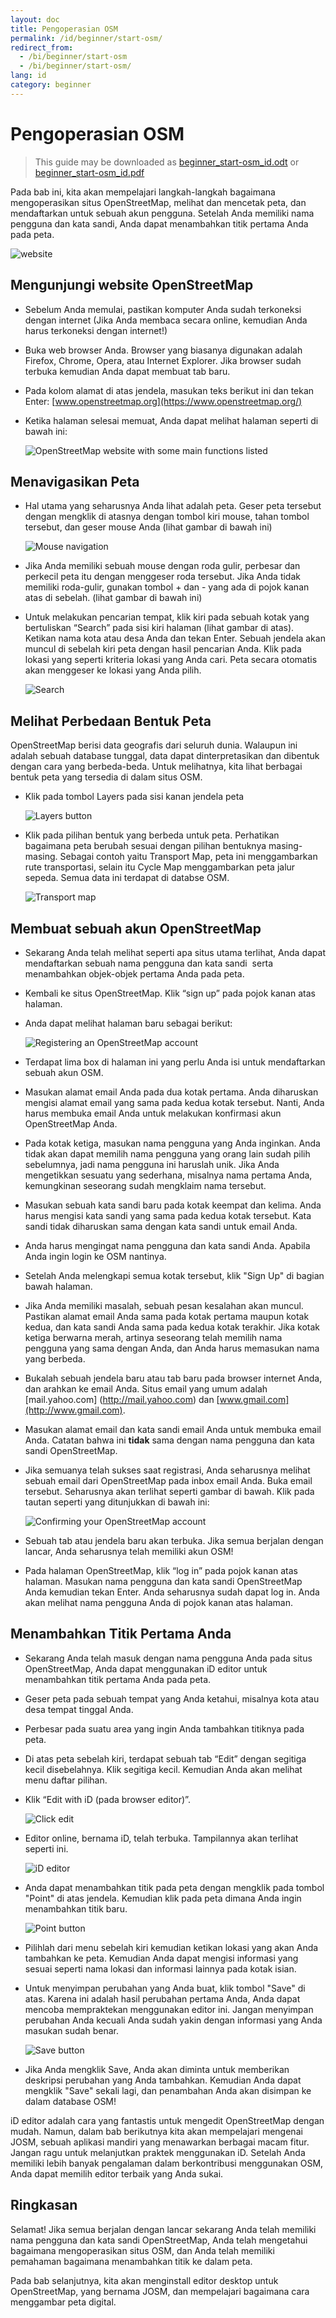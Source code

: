 ```yaml
---
layout: doc
title: Pengoperasian OSM
permalink: /id/beginner/start-osm/
redirect_from:
  - /bi/beginner/start-osm
  - /bi/beginner/start-osm/
lang: id
category: beginner
---
```


Pengoperasian OSM
=================

> This guide may be downloaded as [beginner_start-osm_id.odt](/files/beginner_start-osm_id.odt) or [beginner_start-osm_id.pdf](/files/beginner_start-osm_id.pdf)

Pada bab ini, kita akan mempelajari langkah-langkah bagaimana
mengoperasikan situs OpenStreetMap, melihat dan mencetak peta,
dan mendaftarkan untuk sebuah akun pengguna. Setelah Anda memiliki
nama pengguna dan kata sandi, Anda dapat menambahkan titik pertama Anda pada peta.

![website][]

Mengunjungi website OpenStreetMap
---------------------------------
*   Sebelum Anda memulai, pastikan komputer Anda sudah terkoneksi dengan internet
	(Jika Anda membaca secara online, kemudian Anda harus terkoneksi dengan internet!)
*   Buka web browser Anda.  Browser yang biasanya digunakan adalah Firefox, Chrome, Opera, atau Internet
    Explorer. Jika browser sudah terbuka kemudian Anda dapat membuat tab baru.
*   Pada kolom alamat di atas jendela, masukan teks berikut ini dan tekan Enter:
    [www.openstreetmap.org](https://www.openstreetmap.org/)
*   Ketika halaman selesai memuat, Anda dapat melihat halaman seperti di bawah ini:

    ![OpenStreetMap website with some main functions listed][]

Menavigasikan Peta
------------------
*	Hal utama yang seharusnya Anda lihat adalah peta. Geser peta tersebut dengan
	mengklik di atasnya dengan tombol kiri mouse, tahan tombol
	tersebut, dan geser mouse Anda (lihat gambar di bawah ini)

	![Mouse navigation][]

*	Jika Anda memiliki sebuah mouse dengan roda gulir, perbesar dan perkecil peta itu
	dengan menggeser roda tersebut. Jika Anda tidak memiliki roda-gulir, gunakan tombol + dan -
	yang ada di pojok kanan atas di sebelah. (lihat gambar di bawah ini)
*	Untuk melakukan pencarian tempat, klik kiri pada sebuah kotak yang bertuliskan “Search”
	pada sisi kiri halaman (lihat gambar di atas). Ketikan nama kota atau desa Anda dan tekan Enter.
	Sebuah jendela akan muncul di sebelah kiri peta dengan hasil pencarian Anda. Klik pada lokasi
	yang seperti kriteria lokasi yang Anda cari. Peta secara otomatis akan menggeser ke lokasi yang Anda pilih.

	![Search][]

Melihat Perbedaan Bentuk Peta
-----------------------------
OpenStreetMap berisi data geografis dari seluruh dunia. Walaupun ini adalah sebuah database tunggal,
data dapat dinterpretasikan dan dibentuk dengan cara yang berbeda-beda. Untuk melihatnya, kita lihat
berbagai bentuk peta yang tersedia di dalam situs OSM.

*   Klik pada tombol Layers pada sisi kanan jendela peta

    ![Layers button][]

*   Klik pada pilihan bentuk yang berbeda untuk peta. Perhatikan bagaimana peta berubah sesuai dengan
	pilihan bentuknya masing-masing. Sebagai contoh yaitu Transport Map, peta ini menggambarkan
	rute transportasi, selain itu Cycle Map menggambarkan peta jalur sepeda. Semua data ini terdapat di
	databse OSM.

    ![Transport map][]

Membuat sebuah akun OpenStreetMap
---------------------------------
*	Sekarang Anda telah melihat seperti apa situs utama terlihat, Anda
	dapat mendaftarkan sebuah nama pengguna dan kata sandi  serta menambahkan
	objek-objek pertama Anda pada peta.
*	Kembali ke situs OpenStreetMap. Klik “sign up” pada pojok kanan atas
	halaman.
*	Anda dapat melihat halaman baru sebagai berikut:

	![Registering an OpenStreetMap account][]

*	Terdapat lima box di halaman ini yang perlu Anda isi untuk mendaftarkan
	sebuah akun OSM.
*	Masukan alamat email Anda pada dua kotak pertama. Anda diharuskan mengisi
	alamat email yang sama pada kedua kotak tersebut. Nanti, Anda harus
	membuka email Anda untuk melakukan konfirmasi akun OpenStreetMap Anda.
*	Pada kotak ketiga, masukan nama pengguna yang Anda inginkan. Anda tidak
	akan dapat memilih nama pengguna yang orang lain sudah pilih sebelumnya,
	jadi nama pengguna ini haruslah unik. Jika Anda mengetikkan sesuatu yang
	sederhana, misalnya nama pertama Anda, kemungkinan seseorang sudah mengklaim
	nama tersebut.
*	Masukan sebuah kata sandi baru pada kotak keempat dan kelima. Anda
	harus mengisi kata sandi yang sama pada kedua kotak tersebut. Kata
	sandi tidak diharuskan sama dengan kata sandi untuk email Anda.
*	Anda harus mengingat nama pengguna dan kata sandi Anda. Apabila Anda ingin login
	ke OSM nantinya.
*	Setelah Anda melengkapi semua kotak tersebut, klik "Sign Up" di bagian bawah halaman.
*	Jika Anda memiliki masalah, sebuah pesan kesalahan akan muncul. Pastikan alamat
	email Anda sama pada kotak pertama maupun kotak kedua, dan kata sandi Anda sama pada
	kedua kotak terakhir. Jika kotak ketiga berwarna merah, artinya seseorang telah memilih
	nama pengguna yang sama dengan Anda, dan Anda harus memasukan nama yang berbeda.
*	Bukalah sebuah jendela baru atau tab baru pada browser internet
	Anda, dan arahkan ke email Anda. Situs email yang umum adalah [mail.yahoo.com] (http://mail.yahoo.com)
	dan [www.gmail.com](http://www.gmail.com).
*	Masukan alamat email dan kata sandi email Anda untuk membuka email Anda.
	Catatan bahwa ini __tidak__ sama dengan nama pengguna dan kata sandi OpenStreetMap.
*	Jika semuanya telah sukses saat registrasi, Anda seharusnya melihat sebuah email
	dari OpenStreetMap pada inbox email Anda. Buka email tersebut. Seharusnya akan terlihat
	seperti gambar di bawah. Klik pada tautan seperti yang ditunjukkan di bawah
	ini:

	![Confirming your OpenStreetMap account][]

*	Sebuah tab atau jendela baru akan terbuka. Jika semua berjalan
	dengan lancar, Anda seharusnya telah memiliki akun OSM!
*	Pada halaman OpenStreetMap, klik “log in” pada pojok kanan atas
	halaman. Masukan nama pengguna dan kata sandi OpenStreetMap Anda kemudian tekan
	Enter. Anda seharusnya sudah dapat log in. Anda akan melihat nama pengguna
	Anda di pojok kanan atas halaman.

Menambahkan Titik Pertama Anda
------------------------------
*	Sekarang Anda telah masuk dengan nama pengguna Anda pada situs
	OpenStreetMap, Anda dapat menggunakan iD editor untuk menambahkan
	titik pertama Anda pada peta.
*	Geser peta pada sebuah tempat yang Anda ketahui, misalnya kota atau desa
	tempat tinggal Anda.
*	Perbesar pada suatu area yang ingin Anda tambahkan titiknya pada peta.
*	Di atas peta sebelah kiri, terdapat sebuah tab “Edit” dengan segitiga kecil disebelahnya.
	Klik segitiga kecil. Kemudian Anda akan melihat menu daftar pilihan.
*	Klik “Edit with iD (pada browser editor)”.

	![Click edit][]

*	Editor online, bernama iD, telah terbuka. Tampilannya akan terlihat seperti ini.

	![iD editor][]

*	Anda dapat menambahkan titik pada peta dengan mengklik pada tombol "Point"
	di atas jendela. Kemudian klik pada peta dimana Anda ingin menambahkan titik baru.

	![Point button][]

*	Pilihlah dari menu sebelah kiri kemudian ketikan lokasi yang akan Anda
	tambahkan ke peta. Kemudian Anda dapat mengisi informasi yang sesuai
	seperti nama lokasi dan informasi lainnya pada kotak isian.
*	Untuk menyimpan perubahan yang Anda buat, klik tombol "Save" di atas. Karena ini adalah
	hasil perubahan pertama Anda, Anda dapat mencoba mempraktekan menggunakan editor ini.
	Jangan menyimpan perubahan Anda kecuali Anda sudah yakin dengan informasi yang Anda masukan sudah benar.

	![Save button][]

*	Jika Anda mengklik Save, Anda akan diminta untuk memberikan deskripsi perubahan yang Anda tambahkan.
	Kemudian Anda dapat mengklik "Save" sekali lagi, dan penambahan Anda akan disimpan ke dalam database OSM!

<!-- tautan ke bab iD Editor ketika sudah siap -->

iD editor adalah cara yang fantastis untuk mengedit OpenStreetMap dengan mudah. Namun,
dalam bab berikutnya kita akan mempelajari mengenai JOSM, sebuah aplikasi mandiri yang menawarkan berbagai
macam fitur. Jangan ragu untuk melanjutkan praktek menggunakan iD. Setelah Anda memiliki
lebih banyak pengalaman dalam berkontribusi menggunakan OSM, Anda dapat memilih editor terbaik yang Anda sukai.

Ringkasan
---------

Selamat! Jika semua berjalan dengan lancar sekarang Anda telah memiliki
nama pengguna dan kata sandi OpenStreetMap, Anda telah mengetahui bagaimana
mengoperasikan situs OSM, dan Anda telah memiliki pemahaman bagaimana menambahkan titik ke dalam peta.

Pada bab selanjutnya, kita akan menginstall editor desktop untuk OpenStreetMap, yang bernama JOSM, dan mempelajari
bagaimana cara menggambar peta digital.


[website]: /images/beginner/start-osm_website.png
[OpenStreetMap website with some main functions listed]: /images/beginner/osm-website-main-functions.png
[Mouse navigation]: /images/beginner/mouse-navigation.png
[Search]: /images/beginner/search.png
[Layers button]: /images/beginner/layers.png
[Transport map]: /images/beginner/transport-map.png
[Registering an OpenStreetMap account]: /images/beginner/registering-account.png
[Confirming your OpenStreetMap account]: /images/beginner/confirming-account.png
[Click edit]: /images/beginner/click-edit.png
[iD editor]: /images/beginner/id-editor.png
[Point button]: /images/beginner/point-button.png
[Save button]: /images/beginner/save-button.png

